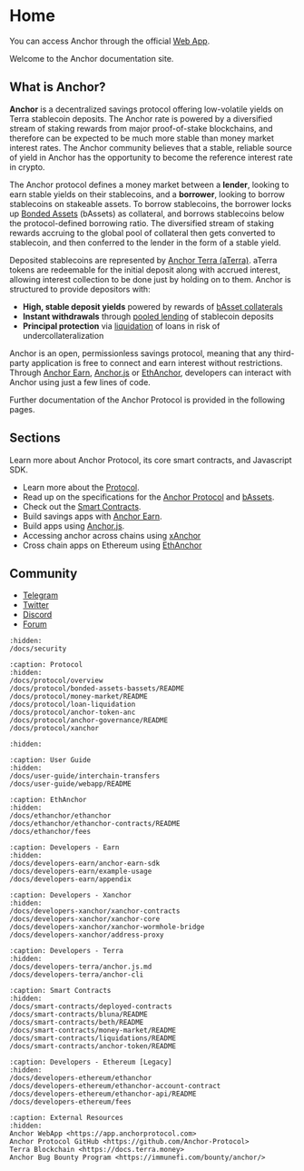 # Home

You can access Anchor through the official [Web App](/docs/user-guide/webapp/README.md).

Welcome to the Anchor documentation site.

## What is Anchor?

**Anchor** is a decentralized savings protocol offering low-volatile yields on Terra stablecoin deposits. The Anchor rate is powered by a diversified stream of staking rewards from major proof-of-stake blockchains, and therefore can be expected to be much more stable than money market interest rates.  The Anchor community believes that a stable, reliable source of yield in Anchor has the opportunity to become the reference interest rate in crypto.

The Anchor protocol defines a money market between a **lender**, looking to earn stable yields on their stablecoins, and a **borrower**, looking to borrow stablecoins on stakeable assets. To borrow stablecoins, the borrower locks up [Bonded Assets](/docs/protocol/bonded-assets-bassets/README.md) (bAssets) as collateral, and borrows stablecoins below the protocol-defined borrowing ratio. The diversified stream of staking rewards accruing to the global pool of collateral then gets converted to stablecoin, and then conferred to the lender in the form of a stable yield.&#x20;

Deposited stablecoins are represented by [Anchor Terra (aTerra)](./docs/protocol/money-market/README.md#usage). aTerra tokens are redeemable for the initial deposit along with accrued interest, allowing interest collection to be done just by holding on to them. Anchor is structured to provide depositors with:

* **High, stable deposit yields** powered by rewards of [bAsset collaterals](./docs/protocol/money-market/README.md#algorithmic-interest-rate)
* **Instant withdrawals** through [pooled lending](./docs/protocol/money-market/README.md#depositing-terra-stablecoins) of stablecoin deposits
* **Principal protection** via [liquidation](/docs/protocol/loan-liquidation.md) of loans in risk of undercollateralization

Anchor is an open, permissionless savings protocol, meaning that any third-party application is free to connect and earn interest without restrictions. Through [Anchor Earn](/docs/developers-earn/anchor-earn-sdk.md), [Anchor.js](/docs/developers-terra/anchor.js.md) or [EthAnchor](/docs/developers-ethereum/ethanchor.md), developers can interact with Anchor using just a few lines of code.

Further documentation of the Anchor Protocol is provided in the following pages.

## Sections

Learn more about Anchor Protocol, its core smart contracts, and Javascript SDK.

* Learn more about the [Protocol](/docs/protocol/overview.md).
* Read up on the specifications for the [Anchor Protocol](https://anchorprotocol.com/docs/anchor-v1.1.pdf) and [bAssets](https://anchorprotocol.com/docs/The\_bAsset\_Protocol.pdf).&#x20;
* Check out the [Smart Contracts](/docs/smart-contracts/deployed-contracts.md).
* Build savings apps with [Anchor Earn](/docs/developers-earn/anchor-earn-sdk.md).
* Build apps using [Anchor.js](/docs/developers-terra/anchor.js.md).
* Accessing anchor across chains using [xAnchor](/docs/protocol/xanchor.md)
* Cross chain apps on Ethereum using [EthAnchor](/docs/developers-ethereum/ethanchor.md)&#x20;

## Community

* [Telegram](https://t.me/anchor\_official)
* [Twitter](https://twitter.com/anchor\_protocol)
* [Discord](https://discord.gg/9aUYgpKZ9c)
* [Forum](https://forum.anchorprotocol.com)

```{toctree}
:hidden:
/docs/security
```

```{toctree}
:caption: Protocol
:hidden:
/docs/protocol/overview
/docs/protocol/bonded-assets-bassets/README
/docs/protocol/money-market/README
/docs/protocol/loan-liquidation
/docs/protocol/anchor-token-anc
/docs/protocol/anchor-governance/README
/docs/protocol/xanchor
```

```{toctree}
:hidden:
```

```{toctree}
:caption: User Guide
:hidden:
/docs/user-guide/interchain-transfers
/docs/user-guide/webapp/README
```

```{toctree}
:caption: EthAnchor
:hidden:
/docs/ethanchor/ethanchor
/docs/ethanchor/ethanchor-contracts/README
/docs/ethanchor/fees
```

```{toctree}
:caption: Developers - Earn
:hidden:
/docs/developers-earn/anchor-earn-sdk
/docs/developers-earn/example-usage
/docs/developers-earn/appendix
```

```{toctree}
:caption: Developers - Xanchor
:hidden:
/docs/developers-xanchor/xanchor-contracts
/docs/developers-xanchor/xanchor-core
/docs/developers-xanchor/xanchor-wormhole-bridge
/docs/developers-xanchor/address-proxy
```

```{toctree}
:caption: Developers - Terra
:hidden:
/docs/developers-terra/anchor.js.md
/docs/developers-terra/anchor-cli
```

```{toctree}
:caption: Smart Contracts
:hidden:
/docs/smart-contracts/deployed-contracts
/docs/smart-contracts/bluna/README
/docs/smart-contracts/beth/README
/docs/smart-contracts/money-market/README
/docs/smart-contracts/liquidations/README
/docs/smart-contracts/anchor-token/README
```

```{toctree}
:caption: Developers - Ethereum [Legacy]
:hidden:
/docs/developers-ethereum/ethanchor
/docs/developers-ethereum/ethanchor-account-contract
/docs/developers-ethereum/ethanchor-api/README
/docs/developers-ethereum/fees
```

```{toctree}
:caption: External Resources
:hidden:
Anchor WebApp <https://app.anchorprotocol.com>
Anchor Protocol GitHub <https://github.com/Anchor-Protocol>
Terra Blockchain <https://docs.terra.money>
Anchor Bug Bounty Program <https://immunefi.com/bounty/anchor/>
```